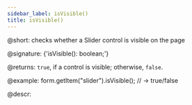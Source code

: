 ```yaml
---
sidebar_label: isVisible()
title: isVisible()
---          
```


@short: checks whether a Slider control is visible on the page

@signature: {'isVisible(): boolean;'}

@returns:
`true`, if a control is visible; otherwise, `false`.

@example:
form.getItem("slider").isVisible(); 
// -> true/false

@descr:
